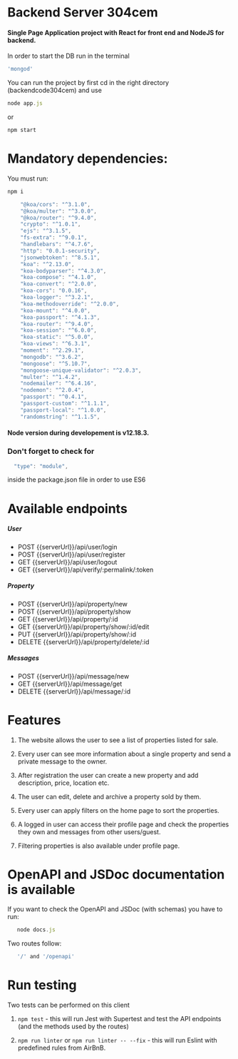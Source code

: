 # Backend Server 304cem

#### Single Page Application project with React for front end and NodeJS for backend. 

In order to start the DB run in the terminal 
```javascript
'mongod'
```

You can run the project by first cd in the right directory (backendcode304cem) and use 

```javascript
node app.js
```

or

```javascript
npm start
```

# Mandatory dependencies:

You must run:
```javascript
npm i
```

```javascript
    "@koa/cors": "^3.1.0",
    "@koa/multer": "^3.0.0",
    "@koa/router": "^9.4.0",
    "crypto": "^1.0.1",
    "ejs": "^3.1.5",
    "fs-extra": "^9.0.1",
    "handlebars": "^4.7.6",
    "http": "0.0.1-security",
    "jsonwebtoken": "^8.5.1",
    "koa": "^2.13.0",
    "koa-bodyparser": "^4.3.0",
    "koa-compose": "^4.1.0",
    "koa-convert": "^2.0.0",
    "koa-cors": "0.0.16",
    "koa-logger": "^3.2.1",
    "koa-methodoverride": "^2.0.0",
    "koa-mount": "^4.0.0",
    "koa-passport": "^4.1.3",
    "koa-router": "^9.4.0",
    "koa-session": "^6.0.0",
    "koa-static": "^5.0.0",
    "koa-views": "^6.3.1",
    "moment": "^2.29.1",
    "mongodb": "^3.6.2",
    "mongoose": "^5.10.7",
    "mongoose-unique-validator": "^2.0.3",
    "multer": "^1.4.2",
    "nodemailer": "^6.4.16",
    "nodemon": "^2.0.4",
    "passport": "^0.4.1",
    "passport-custom": "^1.1.1",
    "passport-local": "^1.0.0",
    "randomstring": "^1.1.5",
```

#### Node version during developement is v12.18.3.

### Don't forget to check for 
```javascript
  "type": "module",
``` 
inside the package.json file in order to use ES6

# Available endpoints

 ##### User
 * POST {{serverUrl}}/api/user/login
 * POST {{serverUrl}}/api/user/register
 * GET  {{serverUrl}}/api/user/logout
 * GET  {{serverUrl}}/api/verify/:permalink/:token
 
 ##### Property
 * POST   {{serverUrl}}/api/property/new
 * POST   {{serverUrl}}/api/property/show
 * GET    {{serverUrl}}/api/property/:id
 * GET    {{serverUrl}}/api/property/show/:id/edit
 * PUT    {{serverUrl}}/api/property/show/:id
 * DELETE {{serverUrl}}/api/property/delete/:id

 ##### Messages
 * POST   {{serverUrl}}/api/message/new
 * GET    {{serverUrl}}/api/message/get
 * DELETE {{serverUrl}}/api/message/:id
# Features 

1. The website allows the user to see a list of properties listed for sale. 

2. Every user can see more information about a single property and send a private message to the owner.

3. After registration the user can create a new property and add description, price, location etc.

4. The user can edit, delete and archive a property sold by them.

5. Every user can apply filters on the home page to sort the properties.

6. A logged in user can access their profile page and check the properties they own and messages from other users/guest.

7. Filtering properties is also available under profile page.

# OpenAPI and JSDoc documentation is available

If you want to check the OpenAPI and JSDoc (with schemas) you have to run:

```javascript
   node docs.js
``` 

Two routes follow:

```javascript
   '/' and '/openapi'
``` 
# Run testing

Two tests can be performed on this client

1. ```npm test``` - this will run Jest with Supertest and test the API endpoints (and the methods used by the routes)

2. ```npm run linter``` or ```npm run linter -- --fix``` - this will run Eslint with predefined rules from AirBnB. 
